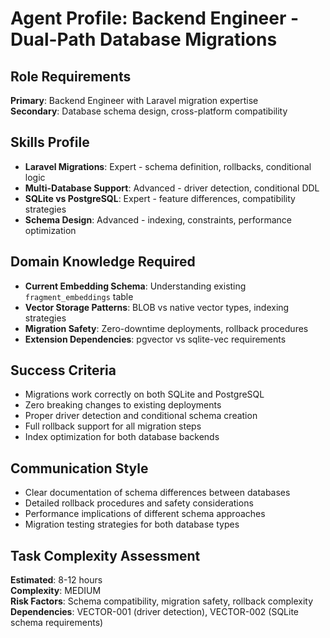 # Agent Profile: Backend Engineer - Dual-Path Database Migrations

## Role Requirements
**Primary**: Backend Engineer with Laravel migration expertise  
**Secondary**: Database schema design, cross-platform compatibility

## Skills Profile
- **Laravel Migrations**: Expert - schema definition, rollbacks, conditional logic
- **Multi-Database Support**: Advanced - driver detection, conditional DDL
- **SQLite vs PostgreSQL**: Expert - feature differences, compatibility strategies
- **Schema Design**: Advanced - indexing, constraints, performance optimization

## Domain Knowledge Required
- **Current Embedding Schema**: Understanding existing `fragment_embeddings` table
- **Vector Storage Patterns**: BLOB vs native vector types, indexing strategies
- **Migration Safety**: Zero-downtime deployments, rollback procedures
- **Extension Dependencies**: pgvector vs sqlite-vec requirements

## Success Criteria
- Migrations work correctly on both SQLite and PostgreSQL
- Zero breaking changes to existing deployments
- Proper driver detection and conditional schema creation
- Full rollback support for all migration steps
- Index optimization for both database backends

## Communication Style
- Clear documentation of schema differences between databases
- Detailed rollback procedures and safety considerations
- Performance implications of different schema approaches
- Migration testing strategies for both database types

## Task Complexity Assessment
**Estimated**: 8-12 hours  
**Complexity**: MEDIUM  
**Risk Factors**: Schema compatibility, migration safety, rollback complexity  
**Dependencies**: VECTOR-001 (driver detection), VECTOR-002 (SQLite schema requirements)